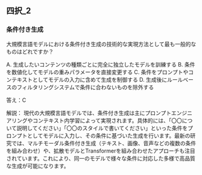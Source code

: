 ## 四択_2
### 条件付き生成
大規模言語モデルにおける条件付き生成の技術的な実現方法として最も一般的なものはどれですか？

A. 生成したいコンテンツの種類ごとに完全に独立したモデルを訓練する
B. 条件を数値化してモデルの重みパラメータを直接変更する
C. 条件をプロンプトやコンテキストとしてモデルの入力に含めて生成を制御する
D. 生成後にルールベースのフィルタリングシステムで条件に合わないものを除外する

答え：C

解説：
現代の大規模言語モデルでは、条件付き生成は主にプロンプトエンジニアリングやコンテキスト内学習によって実現されます。具体的には、「〇〇について説明してください」「〇〇のスタイルで書いてください」といった条件をプロンプトとしてモデルに入力し、その条件に基づいた生成を行います。最新の研究では、マルチモーダル条件付き生成（テキスト、画像、音声などの複数の条件を組み合わせ）や、拡散モデルとTransformerを組み合わせたアプローチも注目されています。これにより、同一のモデルで様々な条件に対応した多様で高品質な生成が可能になります。 